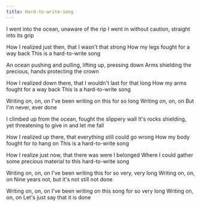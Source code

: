 ```yaml
---
title: Hard-to-write-song
---
```


I went into the ocean,
unaware of the rip
I went in without caution,
straight into its grip

How I realized just then,
that I wasn't that strong
How my legs fought for a way back
This is a hard-to-write song

An ocean pushing and pulling,
lifting up, pressing down
Arms shielding the precious,
hands protecting the crown

How I realized down there,
that I wouldn't last for that long
How my arms fought for a way back
This is a hard-to-write song

Writing on, on, on
I've been writing on this for so long
Writing on, on, on
But I'm never, ever done

I climbed up from the ocean,
fought the slippery wall
It's rocks shielding, yet threatening
to give in and let me fall

How I realized up there,
that everything still could go wrong
How my body fought for to hang on
This is a hard-to-write song

How I realize just now,
that there was were I belonged
Where I could gather some precious material
to this hard-to-write song

Writing on, on, on
I've been writing this for so very, very long
Writing on, on, on
Nine years not, but it's not still not done

Writing on, on, on
I've been writing on this song for so very long
Writing on, on, on
Let's just say that it is done